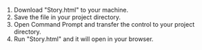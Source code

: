1. Download "Story.html" to your machine.
2. Save the file in your project directory.
3. Open Command Prompt and transfer the control to your project directory.
4. Run "Story.html" and it will open in your browser.
